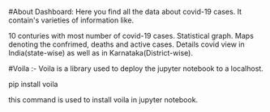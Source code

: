 #About Dashboard:
Here you find all the data about covid-19 cases. It contain's varieties of information like.

10 conturies with most number of covid-19 cases.
Statistical graph.
Maps denoting the confrimed, deaths and active cases.
Details covid view in India(state-wise) as well as in Karnataka(District-wise).

#Voila :-
Voila is a library used to deploy the jupyter notebook to a localhost.

pip install voila

this command is used to install voila in jupyter notebook.
